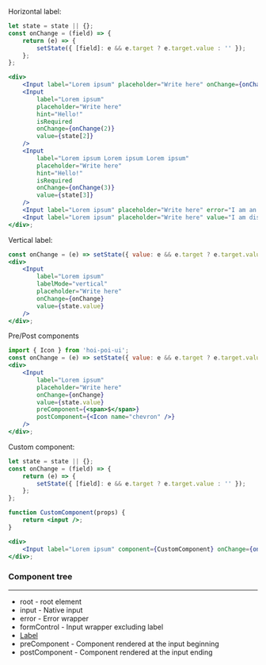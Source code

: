 Horizontal label:

```jsx
let state = state || {};
const onChange = (field) => {
    return (e) => {
        setState({ [field]: e && e.target ? e.target.value : '' });
    };
};

<div>
    <Input label="Lorem ipsum" placeholder="Write here" onChange={onChange(1)} value={state[1]} />
    <Input
        label="Lorem ipsum"
        placeholder="Write here"
        hint="Hello!"
        isRequired
        onChange={onChange(2)}
        value={state[2]}
    />
    <Input
        label="Lorem ipsum Lorem ipsum Lorem ipsum"
        placeholder="Write here"
        hint="Hello!"
        isRequired
        onChange={onChange(3)}
        value={state[3]}
    />
    <Input label="Lorem ipsum" placeholder="Write here" error="I am an error" />
    <Input label="Lorem ipsum" placeholder="Write here" value="I am disabled" isReadOnly={true} />
</div>;
```

Vertical label:

```jsx
const onChange = (e) => setState({ value: e && e.target ? e.target.value : '' });
<div>
    <Input
        label="Lorem ipsum"
        labelMode="vertical"
        placeholder="Write here"
        onChange={onChange}
        value={state.value}
    />
</div>;
```

Pre/Post components

```jsx
import { Icon } from 'hoi-poi-ui';
const onChange = (e) => setState({ value: e && e.target ? e.target.value : '' });
<div>
    <Input
        label="Lorem ipsum"
        placeholder="Write here"
        onChange={onChange}
        value={state.value}
        preComponent={<span>$</span>}
        postComponent={<Icon name="chevron" />}
    />
</div>;
```

Custom component:

```jsx
let state = state || {};
const onChange = (field) => {
    return (e) => {
        setState({ [field]: e && e.target ? e.target.value : '' });
    };
};

function CustomComponent(props) {
    return <input />;
}

<div>
    <Input label="Lorem ipsum" component={CustomComponent} onChange={onChange(1)} />
</div>;
```

### Component tree

---

-   root - root element
-   input - Native input
-   error - Error wrapper
-   formControl - Input wrapper excluding label
-   [Label](#/Forms?id=label)
-   preComponent - Component rendered at the input beginning
-   postComponent - Component rendered at the input ending
